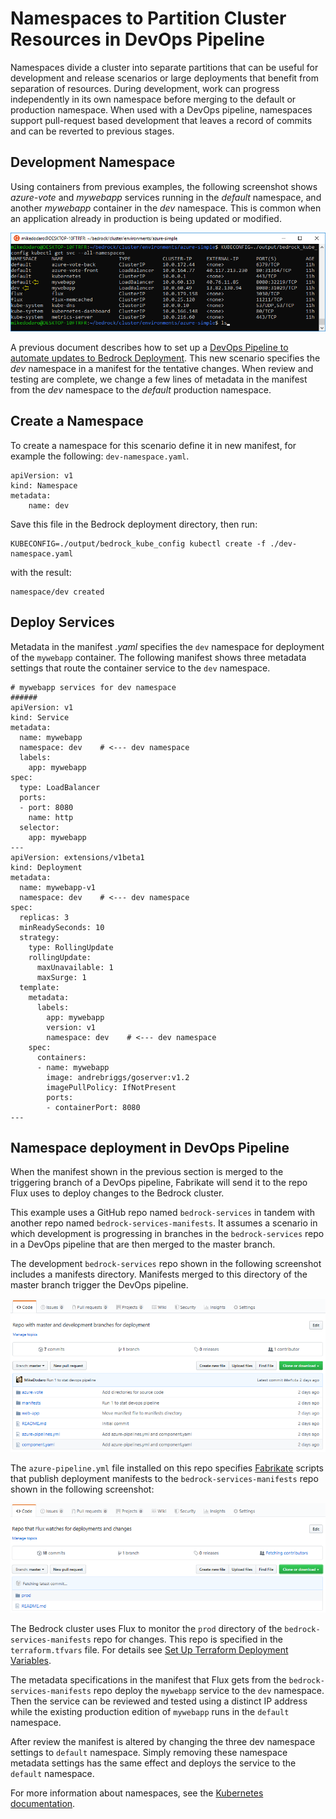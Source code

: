 # Namespaces to Partition Cluster Resources in DevOps Pipeline
Namespaces divide a cluster into separate partitions that can be useful for development and release scenarios or large deployments that benefit from separation of resources.  During development, work can progress independently in its own namespace before merging to the default or production namespace.  When used with a DevOps pipeline, namespaces support pull-request based development that leaves a record of commits and can be reverted to previous stages.

## Development Namespace
Using containers from previous examples, the following screenshot shows *azure-vote* and *mywebapp* services running in the *default* namespace, and another *mywebapp* container in the *dev* namespace.  This is common when an application already in production is being updated or modified.

![Namespaces](./images/namespaces1.png)

A previous document describes how to set up a [DevOps Pipeline to automate updates to Bedrock Deployment](README.md).  This new scenario specifies the *dev* namespace in a manifest for the tentative changes.  When review and testing are complete, we change a few lines of metadata in the manifest from the *dev* namespace to the *default* production namespace.

## Create a Namespace
To create a namespace for this scenario define it in new manifest, for example the following: `dev-namespace.yaml`.
```
apiVersion: v1
kind: Namespace
metadata:
    name: dev
```
Save this file in the Bedrock deployment directory, then run: 

```
KUBECONFIG=./output/bedrock_kube_config kubectl create -f ./dev-namespace.yaml
```
with the result:
```
namespace/dev created
```

##  Deploy Services
Metadata in the manifest *.yaml* specifies the `dev` namespace for deployment of the `mywebapp` container.  The following manifest shows three metadata settings that route the container service to the `dev` namespace.  

```
# mywebapp services for dev namespace
######
apiVersion: v1
kind: Service
metadata:
  name: mywebapp
  namespace: dev    # <--- dev namespace
  labels:
    app: mywebapp
spec:
  type: LoadBalancer
  ports:
  - port: 8080
    name: http
  selector:
    app: mywebapp
---
apiVersion: extensions/v1beta1
kind: Deployment
metadata:
  name: mywebapp-v1
  namespace: dev    # <--- dev namespace
spec:
  replicas: 3
  minReadySeconds: 10 
  strategy:
    type: RollingUpdate 
    rollingUpdate:
      maxUnavailable: 1 
      maxSurge: 1 
  template:
    metadata:
      labels:
        app: mywebapp
        version: v1
        namespace: dev    # <--- dev namespace
    spec:
      containers:
      - name: mywebapp
        image: andrebriggs/goserver:v1.2
        imagePullPolicy: IfNotPresent
        ports:
        - containerPort: 8080
---
```

## Namespace deployment in DevOps Pipeline
When the manifest shown in the previous section is merged to the triggering branch of a DevOps pipeline, Fabrikate will send it to the repo Flux uses to deploy changes to the Bedrock cluster.

This example uses a GitHub repo named `bedrock-services` in tandem with another repo named `bedrock-services-manifests`.  It assumes a scenario in which development is progressing in branches in the `bedrock-services` repo in a DevOps pipeline that are then merged to the master branch.

The development `bedrock-services` repo shown in the following screenshot includes a manifests directory.  Manifests merged to this directory of the master branch trigger the DevOps pipeline.

![Namespaces-Services-repo](./images/namespaces-services-repo.png)

The `azure-pipeline.yml` file installed on this repo specifies [Fabrikate](../fabrikate/README.md) scripts that publish deployment manifests to the `bedrock-services-manifests` repo shown in the following screenshot:

![Namespaces-Services-Manifests-repo](./images/namespaces-services-manifests-repo.png)

The Bedrock cluster uses Flux to monitor the `prod` directory of the `bedrock-services-manifests` repo for changes.  This repo is specified in the `terraform.tfvars` file.  For details see [Set Up Terraform Deployment Variables](../azure-simple/README.md#set-up-terraform-deployment-variables).

The metadata specifications in the manifest that Flux gets from the `bedrock-services-manifests` repo deploy the `mywebapp` service to the `dev` namespace.  Then the service can be reviewed and tested using a distinct IP address while the existing production edition of `mywebapp` runs in the `default` namespace.

After review the manifest is altered by changing the three dev namespace settings to `default` namespace.  Simply removing these namespace metadata settings has the same effect and deploys the service to the `default` namespace.


For more information about namespaces, see the [Kubernetes documentation](https://kubernetes.io/docs/concepts/overview/working-with-objects/namespaces/).